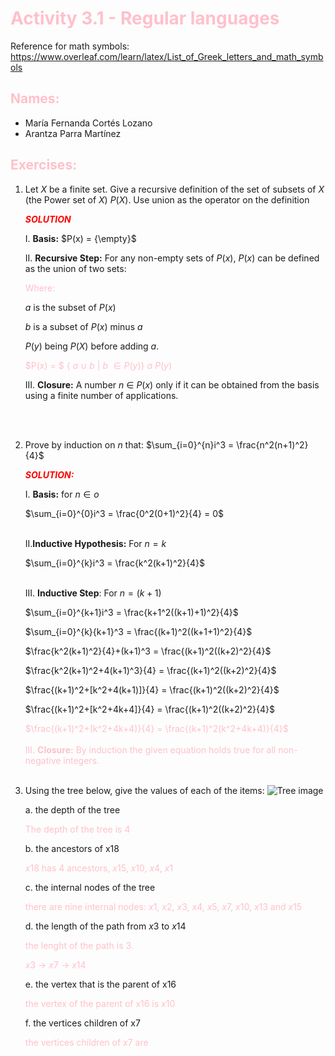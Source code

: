 # <span style="color: pink" > Activity 3.1 - Regular languages

Reference for math symbols:
https://www.overleaf.com/learn/latex/List_of_Greek_letters_and_math_symbols

## <span style="color: pink" > Names:
- María Fernanda Cortés Lozano
- Arantza Parra Martínez


## <span style="color: pink">Exercises:

1. Let $X$ be a finite set. Give a recursive definition of the set of subsets of $X$ (the Power set of $X$) $P(X)$. Use union as the operator on the definition

    <span style="color: red">_**SOLUTION**_

    I. **Basis:**  $P(x) = {\empty}$

    II. **Recursive Step:** For any non-empty sets of $P(x)$, $P(x)$ can be defined as the union of two sets:

   <span style="color: pink"> Where:

    $a$ is the subset of $P(x)$

    $b$ is a subset of $P(x)$ minus $a$ 

    $P(y)$ being $P(X)$ before adding $a$.
    
    <span style="color: pink">  $P(x) = $ \{ $a$ $\cup$ $b$ $|$ $b$ $\in P(y)$\} $a$ $P(y)$


    III. **Closure:** A number $n$ $\in$ $P(x)$  only if it can be obtained from the basis using a finite number of applications.

<br>  <br/>

2. Prove by induction on $n$ that:
    $\sum_{i=0}^{n}i^3 = \frac{n^2(n+1)^2}{4}$

    <span style="color: red">_**SOLUTION:**_

    I. **Basis:** for $n \in o$

    $\sum_{i=0}^{0}i^3 = \frac{0^2(0+1)^2}{4} = 0$
<br>  <br/>

    II.**Inductive Hypothesis:** For $n = k$

    $\sum_{i=0}^{k}i^3 = \frac{k^2(k+1)^2}{4}$
<br>  <br/>

    III. **Inductive Step**: For $n = (k+1)$

    $\sum_{i=0}^{k+1}i^3 = \frac{k+1^2((k+1)+1)^2}{4}$

    $\sum_{i=0}^{k}{k+1}^3 = \frac{(k+1)^2((k+1+1)^2}{4}$ 

    $\frac{k^2(k+1)^2}{4}+(k+1)^3 = \frac{(k+1)^2((k+2)^2}{4}$ 

    $\frac{k^2(k+1)^2+4(k+1)^3}{4} = \frac{(k+1)^2((k+2)^2}{4}$

    $\frac{(k+1)^2+[k^2+4(k+1)]}{4} = \frac{(k+1)^2((k+2)^2}{4}$

    $\frac{(k+1)^2+[k^2+4k+4]}{4} = \frac{(k+1)^2((k+2)^2}{4}$

    <span style="color: pink">$\frac{(k+1)^2+(k^2+4k+4)}{4} = \frac{(k+1)^2(k^2+4k+4)}{4}$
<br>  <br/>
    III. **Closure:** 
    By induction the given equation holds true for all non-negative integers.
<br>  <br/>

3. Using the tree below, give the values of each of the items:
![Tree image](sample_tree.png)

    a. the depth of the tree

    <span style="color: pink">The depth of the tree is $4$

    b. the ancestors of x18

    <span style="color: pink">$x18$ has $4$ ancestors, $x15$, $x10$, $x4$, $x1$

    c. the internal nodes of the tree

    <span style="color: pink">there are nine internal nodes: $x1$, $x2$, $x3$, $x4$, $x5$, $x7$, $x10$, $x13$ and $x15$

    d. the length of the path from $x3$ to $x14$

    <span style="color: pink"> the lenght of the path is $3$. 

    <span style="color: pink">$x3$ -> $x7$ -> $x14$

    e. the vertex that is the parent of x16

    <span style="color: pink"> the vertex of the parent of x16 is $x10$

    f. the vertices children of x7

    <span style="color: pink"> the vertices children of $x7$ are 
